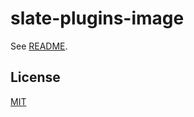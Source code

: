 # slate-plugins-image

See [README](https://github.com/udecode/slate-plugins).

## License

[MIT](../../../LICENSE)
